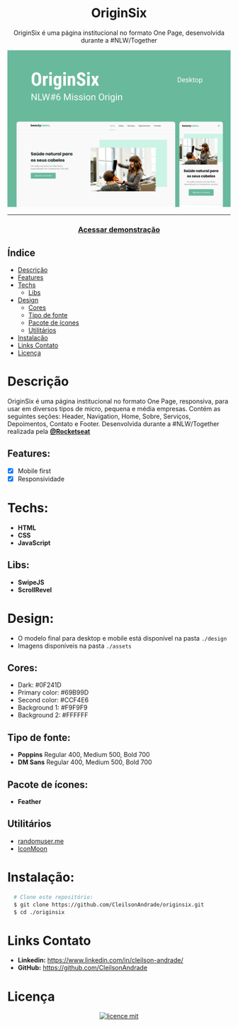 <div align="center">
    <h1 align="center">OriginSix</h1>
    <p>OriginSix é uma página institucional no formato One Page, desenvolvida durante a #NLW/Together</p>
    <img src="./design/mockup.png" alt="Logo" width="800">
</div>

---
<h3 align="center">
  <a href="https://cleilsonandrade.github.io/originsix">Acessar demonstração</a>
</h3>

## Índice

* [Descrição](#descrição)
* [Features](#features) 
* [Techs](#techs)
  * [Libs](#Libs)
* [Design](#design)
  * [Cores](#cores)
  * [Tipo de fonte](#tipo-de-fonte)
  * [Pacote de ícones](#pacote-de-ícones)
  * [Utilitários](#utilitários)
* [Instalação](#instalação)
* [Links Contato](#links-contato)
* [Licença](#licença)

# Descrição
OriginSix é uma página institucional no formato One Page, responsiva, para usar em diversos tipos de micro, pequena e média empresas. Contém as seguintes seções: Header, Navigation, Home, Sobre, Serviços, Depoimentos, Contato e Footer. Desenvolvida durante a #NLW/Together realizada pela [**@Rocketseat**](https://github.com/Rocketseat)

## Features:
- [x] Mobile first<br>
- [x] Responsividade<br>

# Techs: 
- **HTML**
- **CSS**
- **JavaScript**

## Libs:
- **SwipeJS**
- **ScrollRevel**

# Design:
- O modelo final para desktop e mobile está disponível na pasta `./design`
- Imagens disponíveis na pasta `./assets`<br>

## Cores:
- Dark: #0F241D<br>
- Primary color: #69B99D<br>
- Second color: #CCF4E6<br>
- Background 1: #F9F9F9<br>
- Background 2: #FFFFFF<br>

## Tipo de fonte:
- **Poppins** Regular 400, Medium 500, Bold 700
- **DM Sans** Regular 400, Medium 500, Bold 700


## Pacote de ícones:
- **Feather**

## Utilitários
- [randomuser.me](https://randomuser.me/photos)
- [IconMoon](https://icomoon.io/app/#/select)

# Instalação:
```bash
  # Clone este repositório:
  $ git clone https://github.com/CleilsonAndrade/originsix.git
  $ cd ./originsix
```

# Links Contato
- **Linkedin:** https://www.linkedin.com/in/cleilson-andrade/<br>
- **GitHub:** https://github.com/CleilsonAndrade<br>

# Licença
<p align="center"><a href="https://github.com/CleilsonAndrade/originsix/blob/master/LICENSE"><img src="https://camo.githubusercontent.com/002151a49ee9afae7ce4c2bce93056c9f0e108fbd14e5a7e46e7e79d87bb1071/68747470733a2f2f696d672e736869656c64732e696f2f62616467652f6c6963656e63652d4d49542d626c75652e7376673f7374796c653d666c61742d737175617265" alt="licence mit" data-canonical-src="https://img.shields.io/badge/licence-MIT-blue.svg?style=flat-square" style="max-width:100%;"></a></p>
